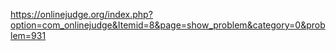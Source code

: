 https://onlinejudge.org/index.php?option=com_onlinejudge&Itemid=8&page=show_problem&category=0&problem=931